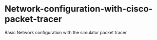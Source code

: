# Network-configuration-with-cisco-packet-tracer
Basic Network configuration with the simulator  packet tracer
